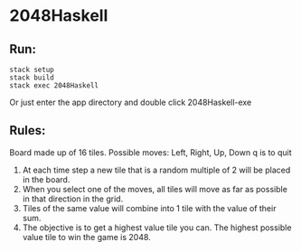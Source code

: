 # 2048Haskell

## Run:
```
stack setup
stack build
stack exec 2048Haskell
```

Or just enter the app directory and double click 2048Haskell-exe

## Rules:

Board made up of 16 tiles. Possible moves: Left, Right, Up, Down
q is to quit

1. At each time step a new tile that is a random multiple of 2 will be placed in the board.
2. When you select one of the moves, all tiles will move as far as possible in that direction in the grid.
3. Tiles of the same value will combine into 1 tile with the value of their sum.
4. The objective is to get a highest value tile you can. The highest possible value tile to win the game is 2048.
